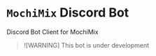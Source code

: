 # `MochiMix` Discord Bot

Discord Bot Client for MochiMix

> ![WARNING]
> This bot is under development